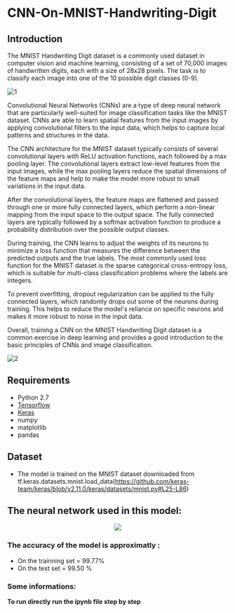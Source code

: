 # CNN-On-MNIST-Handwriting-Digit

## Introduction
The MNIST Handwriting Digit dataset is a commonly used dataset in computer vision and machine learning, consisting of a set of 70,000 images of handwritten digits, each with a size of 28x28 pixels. The task is to classify each image into one of the 10 possible digit classes (0-9).

![1](http://i.imgur.com/4o8MTiT.png)

Convolutional Neural Networks (CNNs) are a type of deep neural network that are particularly well-suited for image classification tasks like the MNIST dataset. CNNs are able to learn spatial features from the input images by applying convolutional filters to the input data, which helps to capture local patterns and structures in the data.

The CNN architecture for the MNIST dataset typically consists of several convolutional layers with ReLU activation functions, each followed by a max pooling layer. The convolutional layers extract low-level features from the input images, while the max pooling layers reduce the spatial dimensions of the feature maps and help to make the model more robust to small variations in the input data.

After the convolutional layers, the feature maps are flattened and passed through one or more fully connected layers, which perform a non-linear mapping from the input space to the output space. The fully connected layers are typically followed by a softmax activation function to produce a probability distribution over the possible output classes.

During training, the CNN learns to adjust the weights of its neurons to minimize a loss function that measures the difference between the predicted outputs and the true labels. The most commonly used loss function for the MNIST dataset is the sparse categorical cross-entropy loss, which is suitable for multi-class classification problems where the labels are integers.

To prevent overfitting, dropout regularization can be applied to the fully connected layers, which randomly drops out some of the neurons during training. This helps to reduce the model's reliance on specific neurons and makes it more robust to noise in the input data.

Overall, training a CNN on the MNIST Handwriting Digit dataset is a common exercise in deep learning and provides a good introduction to the basic principles of CNNs and image classification.


![2](http://i.imgur.com/kzBAJEa.png)

## Requirements

* Python 2.7
* [Tensorflow](https://www.tensorflow.org/)
* [Keras](https://keras.io/)
* numpy
* matplotlib
* pandas

## Dataset

* The model is trained on the MNIST dataset downloaded from tf.keras.datasets.mnist.load_data(https://github.com/keras-team/keras/blob/v2.11.0/keras/datasets/mnist.py#L25-L86)

## The neural network used in this model:
<p align="center">
  <img src="https://github.com/BerqiaMouad/softmax_digit_classification/blob/master/NN_model.png">
</p>

### The accuracy of the model is approximatly :

+ On the trainning set = 99.77%
+ On the test set = 99.50 %

### Some informations:
<b>To run directly run the ipynb file step by step </b>
<br/><br/>

